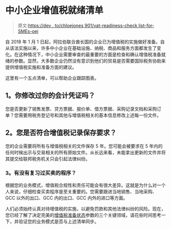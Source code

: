 # 中小企业增值税就绪清单

> 原文:[https://dev . to/chloejones 901/vat-readiness-check list-for-SMEs-oej](https://dev.to/chloejoness901/vat-readiness-checklist-for-smes-oej)

自 2018 年 1 月 1 日起，阿拉伯联合酋长国的企业已为增值税的实施做好准备。自从该法实施以来，许多中小企业在基础设施、纳税、商品和服务方面都发生了变化。在这种情况下，中小企业需要审查的最重要的方面是检查和确认增值税准备就绪的参数。显然，大多数企业仍然没有意识到他们的贸易是否需要国际税务协助来提供增值税实施和准备方面的建议。

这里有一个五点清单，可以帮助企业跟踪图表。

## [](#1-have-you-modified-your-accounting-documents)1。你修改过你的会计凭证吗？

您是否更新了销售发票、贷方票据、报价单、借方票据、采购记录文档和采购订单？您需要用税务登记号和其他与增值税相关的基本信息修改上述每一份文件。

## [](#2-are-you-at-par-with-the-vat-recordkeeping-requirements)2。您是否符合增值税记录保存要求？

您的企业需要将所有与增值税相关的文件保存 5 年。您可能会被要求在 5 年内的任何时候出示与交易相关的所有原始文件。从长远来看，未能拿出更新的文件并将其提交给联邦税务机关只会引起法律纠纷。

### [](#3-have-you-reviewed-the-procedures-for-buying-and-selling)3。有没有复习过买卖的程序？

根据您的业务模式，增值税合规性和责任可能会有很大差异。这就是为什么对一个人来说，仔细检查买卖程序是至关重要的。您需要跟进当地销售、当地采购、GCC 以外的出口、GCC 内的出口、GCC 内外的进口等方面。

人们必须始终认真对待增值税的实施，以避免罚款和其他法律纠纷的风险。现在，您已经了解了决定完美的[增值税准备状态](https://uaevatexpert.ae/vat-readiness.html)参数的三个关键领域，请花些时间思考一下，并验证您的业务模式是否与上述清单同步。